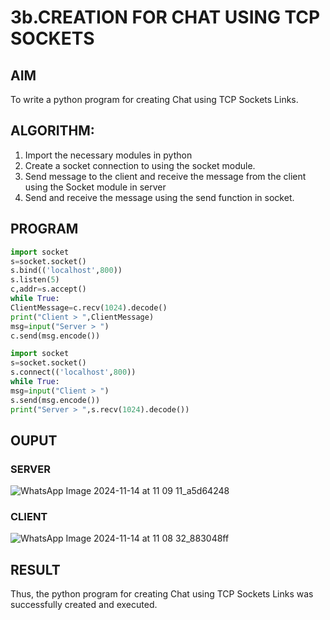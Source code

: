 # 3b.CREATION FOR CHAT USING TCP SOCKETS
## AIM
To write a python program for creating Chat using TCP Sockets Links.
## ALGORITHM:
1. Import the necessary modules in python
2. Create a socket connection to using the socket module.
3. Send message to the client and receive the message from the client using the Socket module in
 server
4. Send and receive the message using the send function in socket.
## PROGRAM
```py
import socket
s=socket.socket()
s.bind(('localhost',800))
s.listen(5)
c,addr=s.accept()
while True:
ClientMessage=c.recv(1024).decode()
print("Client > ",ClientMessage)
msg=input("Server > ")
c.send(msg.encode())
```
```py
import socket
s=socket.socket()
s.connect(('localhost',800))
while True:
msg=input("Client > ")
s.send(msg.encode())
print("Server > ",s.recv(1024).decode())
```
## OUPUT
### SERVER
![WhatsApp Image 2024-11-14 at 11 09 11_a5d64248](https://github.com/user-attachments/assets/bf015090-4eab-4336-b370-fdae54ef3d79)


### CLIENT
![WhatsApp Image 2024-11-14 at 11 08 32_883048ff](https://github.com/user-attachments/assets/005bf654-3882-487f-8975-2d49efdfde06)


## RESULT

Thus, the python program for creating Chat using TCP Sockets Links was successfully 
created and executed.

